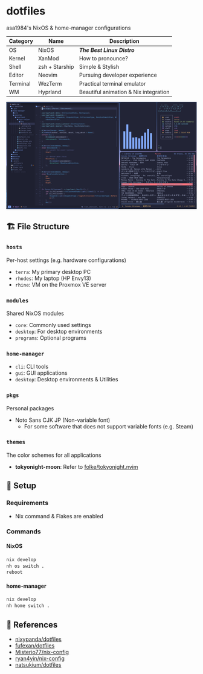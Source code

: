 # dotfiles

asa1984's NixOS & home-manager configurations

| Category | Name           | Description                           |
| -------- | -------------- | ------------------------------------- |
| OS       | NixOS          | **_The Best Linux Distro_**           |
| Kernel   | XanMod         | How to pronounce?                     |
| Shell    | zsh + Starship | Simple & Stylish                      |
| Editor   | Neovim         | Pursuing developer experience         |
| Terminal | WezTerm        | Practical terminal emulator           |
| WM       | Hyprland       | Beautiful animation & Nix integration |

![desktop](./_image/desktop.png)

## 🏗️ File Structure

### `hosts`

Per-host settings (e.g. hardware configurations)

- `terra`: My primary desktop PC
- `rhodes`: My laptop (HP Envy13)
- `rhine`: VM on the Proxmox VE server

### `modules`

Shared NixOS modules

- `core`: Commonly used settings
- `desktop`: For desktop environments
- `programs`: Optional programs

### `home-manager`

- `cli`: CLI tools
- `gui`: GUI applications
- `desktop`: Desktop environments & Utilities

### `pkgs`

Personal packages

- Noto Sans CJK JP (Non-variable font)
  - For some software that does not support variable fonts (e.g. Steam)

### `themes`

The color schemes for all applications

- **tokyonight-moon**: Refer to [folke/tokyonight.nvim](https://github.com/folke/tokyonight.nvim)

## 🚀 Setup

### Requirements

- Nix command & Flakes are enabled

### Commands

#### NixOS

```nix
nix develop
nh os switch .
reboot
```

#### home-manager

```nix
nix develop
nh home switch .
```

## 📖 References

- [nixypanda/dotfiles](https://github.com/nixypanda/dotfiles)
- [fufexan/dotfiles](https://github.com/fufexan/dotfiles)
- [Misterio77/nix-config](https://github.com/Misterio77/nix-config)
- [ryan4yin/nix-config](https://github.com/ryan4yin/nix-config)
- [natsukium/dotfiles](https://github.com/natsukium/dotfiles)
